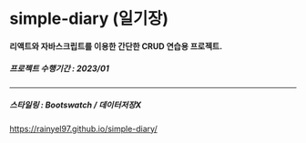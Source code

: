 # simple-diary (일기장)
#### 리액트와 자바스크립트를 이용한 간단한 CRUD 연습용 프로젝트.
##### 프로젝트 수행기간 : 2023/01
---
##### 스타일링 : Bootswatch / 데이터저장X
https://rainyel97.github.io/simple-diary/

